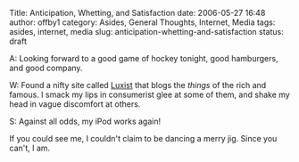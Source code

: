 Title: Anticipation, Whetting, and Satisfaction
date: 2006-05-27 16:48
author: offby1
category: Asides, General Thoughts, Internet, Media
tags: asides, internet, media
slug: anticipation-whetting-and-satisfaction
status: draft

A: Looking forward to a good game of hockey tonight, good hamburgers, and good company.

W: Found a nifty site called [Luxist](http://www.luxist.com/) that blogs the *things* of the rich and famous. I smack my lips in consumerist glee at some of them, and shake my head in vague discomfort at others.

S: Against all odds, my iPod works again!

If you could see me, I couldn\'t claim to be dancing a merry jig. Since you can\'t, I am.
